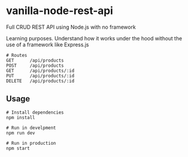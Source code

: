 # vanilla-node-rest-api
Full CRUD REST API using Node.js with no framework

Learning purposes. Understand how it works under the hood without the use of a framework like Express.js

```
# Routes
GET      /api/products
POST     /api/products
GET      /api/products/:id
PUT      /api/products/:id
DELETE   /api/products/:id

```

## Usage

```
# Install dependencies
npm install

# Run in develpment
npm run dev

# Run in production
npm start
```
